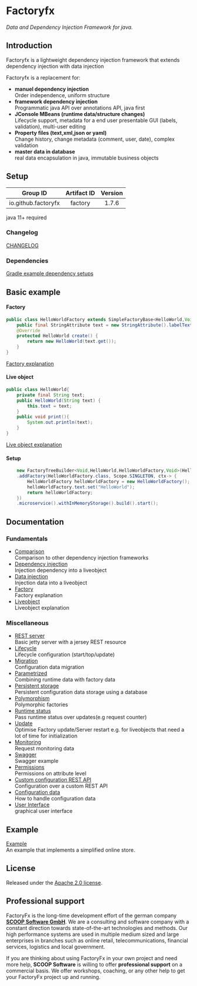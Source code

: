 # Factoryfx

*Data and Dependency Injection Framework for java.*

## Introduction

Factoryfx is a lightweight dependency injection framework that extends dependency injection with data injection

Factoryfx is a replacement for:
* **manuel dependency injection**<br>
Order independence, uniform structure
* **framework dependency injection**<br>
Programmatic java API over annotations API, java first
* **JConsole MBeans (runtime data/structure changes)**<br>
Lifecycle support, metadata for a end user presentable GUI (labels, validation), multi-user editing
* **Property files (text,xml,json or yaml)**<br>
Change history, change metadata (comment, user, date), complex validation
* **master data in database**<br>
real data encapsulation in java, immutable business objects

## Setup

| Group ID            | Artifact ID | Version |
| :-----------------: | :---------: | :-----: |
| io.github.factoryfx | factory  | 1.7.6  |

java 11+ required

### Changelog
[CHANGELOG](CHANGELOG.md)

### Dependencies
[Gradle example dependency setups](docu/src/main/java/de/factoryfx/docu/dependencysetup)

## Basic example
#### Factory
```java
public class HelloWorldFactory extends SimpleFactoryBase<HelloWorld,Void,HelloWorldFactory> {
    public final StringAttribute text = new StringAttribute().labelText("text");
    @Override
    protected HelloWorld create() {
        return new HelloWorld(text.get());
    }
}
```
[Factory explanation](docu/src/main/java/de/factoryfx/docu/factorylayer)
#### Live object
```java
public class HelloWorld{
    private final String text;
    public HelloWorld(String text) {
        this.text = text;
    }
    public void print(){
        System.out.println(text);
    }
}
```
[Live object explanation](docu/src/main/java/de/factoryfx/docu/liveobjects)
#### Setup
```java
    new FactoryTreeBuilder<Void,HelloWorld,HelloWorldFactory,Void>(HelloWorldFactory.class)
    .addFactory(HelloWorldFactory.class, Scope.SINGLETON, ctx-> {
        HelloWorldFactory helloWorldFactory = new HelloWorldFactory();
        helloWorldFactory.text.set("HelloWorld");
        return helloWorldFactory;
    })
    .microservice().withInMemoryStorage().build().start();
```
## Documentation
### Fundamentals
* [Comparison](docu/src/main/java/de/factoryfx/docu/comparison)<br>Comparison to other dependency injection frameworks
* [Dependency injection](docu/src/main/java/de/factoryfx/docu/dependencyinjection)<br>Injection dependency into a liveobject
* [Data injection](docu/src/main/java/de/factoryfx/docu/datainjection)<br>Injection data into a liveobject
* [Factory](docu/src/main/java/de/factoryfx/docu/factorylayer)<br>Factory explanation
* [Liveobject](docu/src/main/java/de/factoryfx/docu/liveobjects)<br>Liveobject explanation
### Miscellaneous
* [REST server](docu/src/main/java/de/factoryfx/docu/restserver)<br>Basic jetty server with a jersey REST resource
* [Lifecycle](docu/src/main/java/de/factoryfx/docu/lifecycle)<br>Lifecycle configuration (start/top/update)
* [Migration](docu/src/main/java/de/factoryfx/docu/migration)<br>Configuration data migration
* [Parametrized](docu/src/main/java/de/factoryfx/docu/parametrized)<br>Combining runtime data with factory data
* [Persistent storage](docu/src/main/java/de/factoryfx/docu/persistentstorage)<br>Persistent configuration data storage using a database
* [Polymorphism](docu/src/main/java/de/factoryfx/docu/polymorphism)<br>Polymorphic factories
* [Runtime status](docu/src/main/java/de/factoryfx/docu/runtimestatus)<br>Pass runtime status over updates(e.g request counter)
* [Update](docu/src/main/java/de/factoryfx/docu/update)<br>Optimise Factory update/Server restart e.g. for liveobjects that need a lot of time for initialization
* [Monitoring](docu/src/main/java/de/factoryfx/docu/monitoring)<br>Request monitoring data 
* [Swagger](docu/src/main/java/de/factoryfx/docu/swagger)<br>Swagger example 
* [Permissions](docu/src/main/java/de/factoryfx/docu/permission)<br>Permissions on attribute level
* [Custom configuration REST API](docu/src/main/java/de/factoryfx/docu/customconfig)<br>Configuration over a custom REST API
* [Configuration data](docu/src/main/java/de/factoryfx/docu/configurationdata)<br>How to handle configuration data
* [User Interface](docu/src/main/java/de/factoryfx/docu/gui)<br>graphical user interface

## Example

[Example](https://github.com/factoryfx/factoryfx/tree/master/example/src/main/java/de/factoryfx/example)<br>An example that implements a simplified online store.

## License

Released under the [Apache 2.0 license](http://www.apache.org/licenses/LICENSE-2.0.html).

## Professional support 

FactoryFx is the long-time development effort of the german company [**SCOOP Software GmbH**](https://www.scoop-software.de/en/). We are a consulting and software company with a constant direction towards state-of-the-art technologies and methods. Our high performance systems are used in multiple medium sized and large enterprises in branches such as online retail, telecommunications, financial services, logistics and local government.

If you are thinking about using FactoryFx in your own project and need more help, **SCOOP Software** is willing to offer **professional support** on a commercial basis. We offer workshops, coaching, or any other help to get your FactoryFx project up and running.